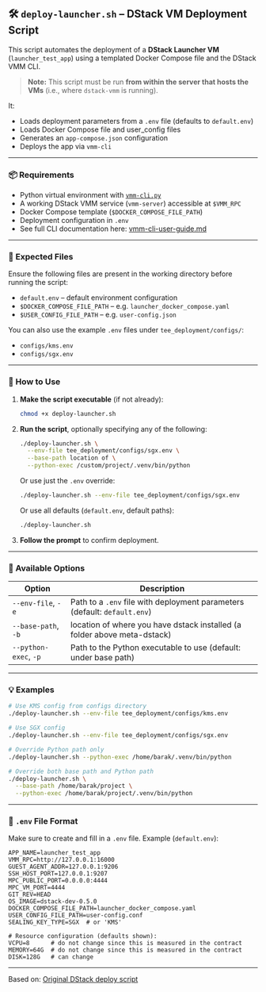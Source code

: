 ## 🛠 `deploy-launcher.sh` – DStack VM Deployment Script

This script automates the deployment of a **DStack Launcher VM** (`launcher_test_app`) using a templated Docker Compose file and the DStack VMM CLI.

> **Note:** This script must be run **from within the server that hosts the VMs** (i.e., where `dstack-vmm` is running).

It:

- Loads deployment parameters from a `.env` file (defaults to `default.env`)
- Loads Docker Compose file and user\_config files
- Generates an `app-compose.json` configuration
- Deploys the app via `vmm-cli`

---

### 📦 Requirements

- Python virtual environment with [`vmm-cli.py`](https://github.com/Dstack-TEE/dstack/blob/master/vmm/src/vmm-cli.py)
- A working DStack VMM service (`vmm-server`) accessible at `$VMM_RPC`
- Docker Compose template (`$DOCKER_COMPOSE_FILE_PATH`)
- Deployment configuration in `.env`
- See full CLI documentation here: [vmm-cli-user-guide.md](https://github.com/Dstack-TEE/dstack/blob/master/vmm-cli-user-guide.md)

---

### 📂 Expected Files

Ensure the following files are present in the working directory before running the script:

- `default.env` – default environment configuration
- `$DOCKER_COMPOSE_FILE_PATH` – e.g. `launcher_docker_compose.yaml`
- `$USER_CONFIG_FILE_PATH` – e.g. `user-config.json`

You can also use the example `.env` files under `tee_deployment/configs/`:

- `configs/kms.env`
- `configs/sgx.env`

---

### 🚀 How to Use

1. **Make the script executable** (if not already):

   ```bash
   chmod +x deploy-launcher.sh
   ```

2. **Run the script**, optionally specifying any of the following:

   ```bash
   ./deploy-launcher.sh \
     --env-file tee_deployment/configs/sgx.env \
     --base-path location of \
     --python-exec /custom/project/.venv/bin/python
   ```

   Or use just the `.env` override:

   ```bash
   ./deploy-launcher.sh --env-file tee_deployment/configs/sgx.env
   ```

   Or use all defaults (`default.env`, default paths):

   ```bash
   ./deploy-launcher.sh
   ```

3. **Follow the prompt** to confirm deployment.

---

### 🔧 Available Options

| Option                | Description                                                               |
| --------------------- | ------------------------------------------------------------------------- |
| `--env-file`, `-e`    | Path to a `.env` file with deployment parameters (default: `default.env`) |
| `--base-path`, `-b`   | location of where you have dstack installed (a folder above meta-dstack)  |
| `--python-exec`, `-p` | Path to the Python executable to use (default: under base path)           |

---

### 💡 Examples

```bash
# Use KMS config from configs directory
./deploy-launcher.sh --env-file tee_deployment/configs/kms.env

# Use SGX config
./deploy-launcher.sh --env-file tee_deployment/configs/sgx.env

# Override Python path only
./deploy-launcher.sh --python-exec /home/barak/.venv/bin/python

# Override both base path and Python path
./deploy-launcher.sh \
  --base-path /home/barak/project \
  --python-exec /home/barak/project/.venv/bin/python
```

---

### 📄 `.env` File Format

Make sure to create and fill in a `.env` file. Example (`default.env`):

```env
APP_NAME=launcher_test_app
VMM_RPC=http://127.0.0.1:16000
GUEST_AGENT_ADDR=127.0.0.1:9206
SSH_HOST_PORT=127.0.0.1:9207
MPC_PUBLIC_PORT=0.0.0.0:4444
MPC_VM_PORT=4444
GIT_REV=HEAD
OS_IMAGE=dstack-dev-0.5.0
DOCKER_COMPOSE_FILE_PATH=launcher_docker_compose.yaml
USER_CONFIG_FILE_PATH=user-config.conf
SEALING_KEY_TYPE=SGX  # or 'KMS'

# Resource configuration (defaults shown):
VCPU=8      # do not change since this is measured in the contract
MEMORY=64G  # do not change since this is measured in the contract
DISK=128G   # can change
```

---

Based on: [Original DStack deploy script](https://github.com/Dstack-TEE/dstack/blob/be9d0476a63e937eda4c13659547a25088393394/kms/dstack-app/deploy-to-vmm.sh)

